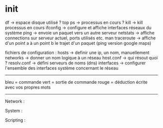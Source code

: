 # init

df -> espace disque utilisé ?
top
ps -> processus en cours ?
kill -> kill processus en cours
ifconfig -> configure et affiche interfaces réseaux du système
ping -> envoie un paquet vers un autre serveur
netstats -> affiche connections sur serveur actuel, ports utilisés etc.
man traceroute -> affiche d'un point a à un point b le trajet d'un paquet (ping version google maps)

fichiers  de configuration :
hosts -> definir une ip, un nom, manuellement
networks -> donner un nom logique à un réseau
host.conf -> qui résout quoi ?
resolv.conf -> défini serveurs de noms (dns)
interfaces -> configurer l'ensemble des interfaces système concernant le réseau

-------------------------------------------------------------------------------------------------------------------------

bleu = commande
vert = sortie de commande
rouge = déduction écrite avec vos propres mots

--------------------------------------------------------------------------------------------------------------------------

Network :


System :


Scripting :

